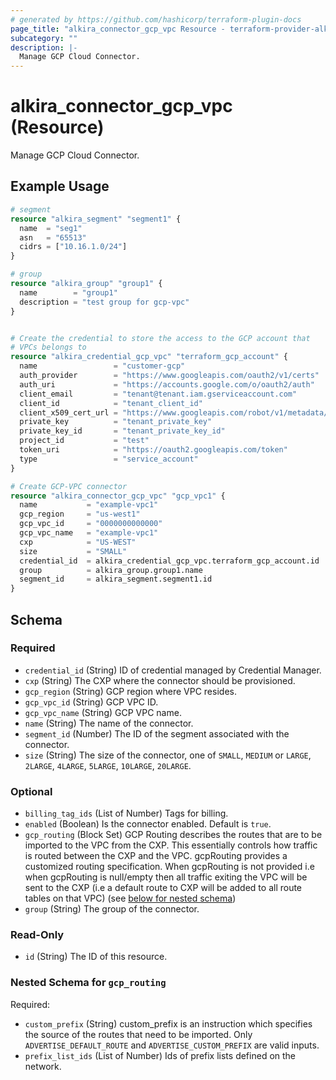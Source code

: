 ```yaml
---
# generated by https://github.com/hashicorp/terraform-plugin-docs
page_title: "alkira_connector_gcp_vpc Resource - terraform-provider-alkira"
subcategory: ""
description: |-
  Manage GCP Cloud Connector.
---
```


# alkira_connector_gcp_vpc (Resource)

Manage GCP Cloud Connector.

## Example Usage

```terraform
# segment
resource "alkira_segment" "segment1" {
  name  = "seg1"
  asn   = "65513"
  cidrs = ["10.16.1.0/24"]
}

# group
resource "alkira_group" "group1" {
  name        = "group1"
  description = "test group for gcp-vpc"
}


# Create the credential to store the access to the GCP account that
# VPCs belongs to
resource "alkira_credential_gcp_vpc" "terraform_gcp_account" {
  name                 = "customer-gcp"
  auth_provider        = "https://www.googleapis.com/oauth2/v1/certs"
  auth_uri             = "https://accounts.google.com/o/oauth2/auth"
  client_email         = "tenant@tenant.iam.gserviceaccount.com"
  client_id            = "tenant_client_id"
  client_x509_cert_url = "https://www.googleapis.com/robot/v1/metadata/x509/customer"
  private_key          = "tenant_private_key"
  private_key_id       = "tenant_private_key_id"
  project_id           = "test"
  token_uri            = "https://oauth2.googleapis.com/token"
  type                 = "service_account"
}

# Create GCP-VPC connector
resource "alkira_connector_gcp_vpc" "gcp_vpc1" {
  name           = "example-vpc1"
  gcp_region     = "us-west1"
  gcp_vpc_id     = "0000000000000"
  gcp_vpc_name   = "example-vpc1"
  cxp            = "US-WEST"
  size           = "SMALL"
  credential_id  = alkira_credential_gcp_vpc.terraform_gcp_account.id
  group          = alkira_group.group1.name
  segment_id     = alkira_segment.segment1.id
}
```

<!-- schema generated by tfplugindocs -->
## Schema

### Required

- `credential_id` (String) ID of credential managed by Credential Manager.
- `cxp` (String) The CXP where the connector should be provisioned.
- `gcp_region` (String) GCP region where VPC resides.
- `gcp_vpc_id` (String) GCP VPC ID.
- `gcp_vpc_name` (String) GCP VPC name.
- `name` (String) The name of the connector.
- `segment_id` (Number) The ID of the segment associated with the connector.
- `size` (String) The size of the connector, one of `SMALL`, `MEDIUM` or `LARGE`, `2LARGE`, `4LARGE`, `5LARGE`, `10LARGE`, `20LARGE`.

### Optional

- `billing_tag_ids` (List of Number) Tags for billing.
- `enabled` (Boolean) Is the connector enabled. Default is `true`.
- `gcp_routing` (Block Set) GCP Routing describes the routes that are to be imported to the VPC from the CXP. This essentially controls how traffic is routed between the CXP and the VPC. gcpRouting provides a customized routing specification. When gcpRouting is not provided i.e when gcpRouting is null/empty then all traffic exiting the VPC will be sent to the CXP (i.e a default route to CXP will be added to all route tables on that VPC) (see [below for nested schema](#nestedblock--gcp_routing))
- `group` (String) The group of the connector.

### Read-Only

- `id` (String) The ID of this resource.

<a id="nestedblock--gcp_routing"></a>
### Nested Schema for `gcp_routing`

Required:

- `custom_prefix` (String) custom_prefix is an instruction which specifies the source of the routes that need to be imported. Only `ADVERTISE_DEFAULT_ROUTE` and `ADVERTISE_CUSTOM_PREFIX` are valid inputs.
- `prefix_list_ids` (List of Number) Ids of prefix lists defined on the network.


